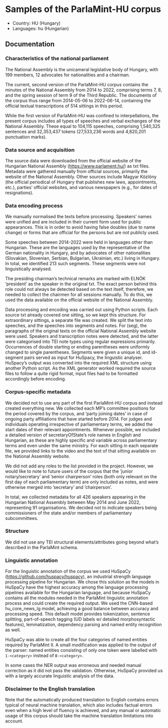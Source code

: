 # Samples of the ParlaMint-HU corpus

- Country: HU (Hungary)
- Languages: hu (Hungarian)

## Documentation


### Characteristics of the national parliament

The National Assembly is the unicameral legislative body of Hungary, with 199 members, 12 advocates for nationalities and a chairman.

The current, second version of the ParlaMint-HU corpus contains the minutes of the National Assembly from 2014 to 2022, comprising terms 7, 8, and the spring session of term 9 of the Third Republic. The documents of the corpus thus range from 2014-05-06 to 2022-06-14, containing the official textual transcriptions of 514 sittings in this period.

While the first version of ParlaMint-HU was confined to interpellations, the present corpus includes all types of speeches and verbal exchanges of the National Assembly. These equal to 104,115 speeches, comprising 1,540,325 sentences and 32,353,437 tokens (27,533,236 words and 4,820,201 punctuation marks).

### Data source and acquisition

The source data were downloaded from the official website of the Hungarian National Assembly (https://www.parlament.hu/) as txt files.
Metadata were gathered manually from official sources, primarily the website of the National Assembly. Other sources include Magyar Közlöny (the official periodical of Hungary that publishes new laws, appointments, etc.), parties’ official websites, and various newspapers (e.g., for dates of resignations).

### Data encoding process

We manually normalised the texts before processing. Speakers’ names were unified and are included in their current form used for public appearances. This is in order to avoid having false doubles (due to name change) or forms that are official for the persons but are not publicly used.

Some speeches between 2014-2022 were held in languages other than Hungarian. These are the languages used by the representative of the German nationality in Hungary, and by advocates of other nationalities (Slovakian, Slovenian, Serbian, Bulgarian, Ukrainian, etc.) living in Hungary. In total, we identified 213 such segments. These segments were not linguistically analysed.

The presiding chairman’s technical remarks are marked with ELNÖK ‘president’ as the speaker in the original txt. The exact person behind this role could not always be detected based on the text itself, therefore, we needed to collect the chairmen for all sessions manually. To do this, we used the data available on the official website of the National Assembly.

Data processing and encoding was carried out using Python scripts. Each source txt already covered one sitting, so we kept this structure. For extraordinary sittings, a separate file was created. We split the text into speeches, and the speeches into segments and notes. For (seg), the paragraphs of the original texts on the official National Assembly website were used. Speakers and transcription notes were detected, and the latter were categorised into TEI note types using regular expressions primarily. Occurrences of double starting or ending parentheses were uniformly changed to single parentheses. Segments were given a unique id, and id-segment pairs served as input for HuSpacy, the linguistic analyser. HuSpacy’s output was converted into the required XML structure using another Python script. As the XML generator worked required the source files to follow a quite rigid format, input files had to be formatted accordingly before encoding.

### Corpus-specific metadata

We decided not to use any part of the first ParlaMint-HU corpus and instead created everything new. We collected each MP’s committee positions for the period covered by the corpus, and ’party joining dates’ in case of ongoing party affiliations that have started before 2014. For judges and individuals operating irrespective of parliamentary terms, we added the start dates of their relevant appointments. Whenever possible, we included a detailed version of secretaryOfState’s role names in English and Hungarian, as these are highly specific and variable across parliamentary terms and even under the same ministry. For each sitting in each separate file, we provided links to the video and the text of that sitting available on the National Assembly website.

We did not add any roles to the list provided in the project. However, we would like to note to future users of the corpus that the ’junior notary/secretary’ and ’senior chairperson’ roles (both only relevant on the first day of each parliamentary term) are only included as notes, and were otherwise merged into ’secretary’ and ’chairperson’.

In total, we collected metadata for all 426 speakers appearing in the Hungarian National Assembly between May 2014 and June 2022, representing 91 organisations. We decided not to indicate speakers being commissioners of the state and/or members of parliamentary subcommittees.

### Structure


We did not use any TEI structural elements/attributes going beyond what’s described in the ParlaMint schema.

### Linguistic annotation

For the linguistic annotation of the corpus we used HuSpaCy (https://github.com/huspacy/huspacy), an industrial strength language processing pipeline for Hungarian. We chose this solution as the models in HuSpaCy have the highest accuracy among the language processing pipelines available for the Hungarian language, and because HuSpaCy contains all the modules needed in the ParlaMint linguistic annotation process and could create the required output. We used the CNN-based hu_core_news_lg model, achieving a good balance between accuracy and processing speed. This default model provides tokenization, sentence splitting, part-of-speech tagging (UD labels w/ detailed morphosyntactic features), lemmatization, dependency parsing and named entity recognition as well.

HuSpaCy was able to create all the four categories of named entities required by ParlaMint II. A small modification was applied to the output of the parser: named entities consisting of only one token were labelled with `1-<category>` instead of `B-<category>`.

In some cases the NER output was erroneous and needed manual correction as it did not pass the validation. Otherwise, HuSpaCy provided us with a largely accurate linguistic analysis of the data.

### Disclaimer to the English translation

Note that the automatically produced translation to English contains errors typical of neural machine translation, which also includes factual errors even when a high level of fluency is achieved, and any manual or automatic usage of this corpus should take the machine translation limitations into account.
